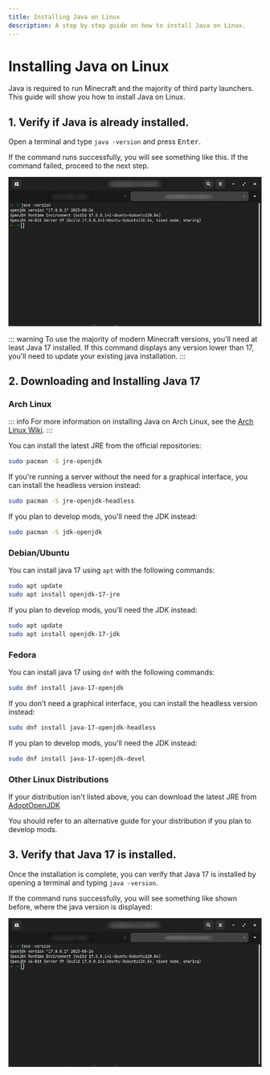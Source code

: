 ```yaml
---
title: Installing Java on Linux
description: A step by step guide on how to install Java on Linux.
---
```


# Installing Java on Linux

Java is required to run Minecraft and the majority of third party launchers. This guide will show you how to install Java on Linux.

## 1. Verify if Java is already installed.

Open a terminal and type `java -version` and press <kbd>Enter</kbd>.

If the command runs successfully, you will see something like this. If the command failed, proceed to the next step.

![Terminal with "java -version" typed in.](/assets/players/installing-java/linux-java-version.png)

::: warning
To use the majority of modern Minecraft versions, you'll need at least Java 17 installed. If this command displays any version lower than 17, you'll need to update your existing java installation.
:::

## 2. Downloading and Installing Java 17

### Arch Linux

::: info
For more information on installing Java on Arch Linux, see the [Arch Linux Wiki](https://wiki.archlinux.org/title/Java).
:::

You can install the latest JRE from the official repositories:

```bash
sudo pacman -S jre-openjdk
```

If you're running a server without the need for a graphical interface, you can install the headless version instead:

```bash
sudo pacman -S jre-openjdk-headless
```

If you plan to develop mods, you'll need the JDK instead:

```bash
sudo pacman -S jdk-openjdk
```

### Debian/Ubuntu

You can install java 17 using `apt` with the following commands:

```bash
sudo apt update
sudo apt install openjdk-17-jre
```

If you plan to develop mods, you'll need the JDK instead:

```bash
sudo apt update
sudo apt install openjdk-17-jdk
```

### Fedora

You can install java 17 using `dnf` with the following commands:

```bash
sudo dnf install java-17-openjdk
```

If you don't need a graphical interface, you can install the headless version instead:

```bash
sudo dnf install java-17-openjdk-headless
```

If you plan to develop mods, you'll need the JDK instead:

```bash
sudo dnf install java-17-openjdk-devel
```

### Other Linux Distributions

If your distribution isn't listed above, you can download the latest JRE from [AdoptOpenJDK](https://adoptium.net/en-GB/temurin.html)

You should refer to an alternative guide for your distribution if you plan to develop mods.

## 3. Verify that Java 17 is installed.

Once the installation is complete, you can verify that Java 17 is installed by opening a terminal and typing `java -version`.

If the command runs successfully, you will see something like shown before, where the java version is displayed:

![Terminal with "java -version" typed in.](/assets/players/installing-java/linux-java-version.png)